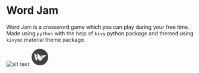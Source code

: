 # Word Jam

Word Jam is a crossword game which you can play during your free time. Made using `python`
with the help of `kivy` python package and themed using `kivymd` material theme package.

![alt text](https://www.python.org/static/community_logos/python-powered-w-100x40.png "Python")
![alt text](https://raw.githubusercontent.com/kivy/kivy/master/kivy/data/logo/kivy-icon-48.png "Kivy")
